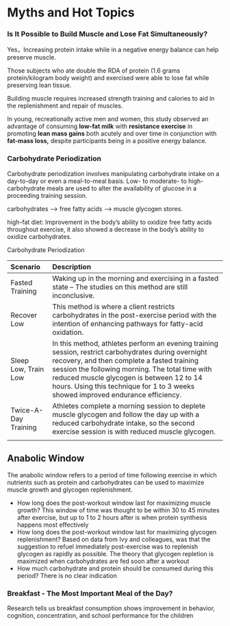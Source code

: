 # Myths and Hot Topics

### Is It Possible to Build Muscle and Lose Fat Simultaneously?

Yes，Increasing protein intake while in a negative energy balance can help preserve muscle.

Those subjects who ate double the RDA of protein \(1.6 grams protein/kilogram body weight\) and exercised were able to lose fat while preserving lean tissue.

Building muscle requires increased strength training and calories to aid in the replenishment and repair of muscles.

In young, recreationally active men and women, this study observed an advantage of consuming **low-fat milk** with **resistance exercise** in promoting **lean mass gains** both acutely and over time in conjunction with **fat-mass loss,** despite participants being in a positive energy balance.



### Carbohydrate Periodization

Carbohydrate periodization involves manipulating carbohydrate intake on a day-to-day or even a meal-to-meal basis. Low- to moderate- to high-carbohydrate meals are used to alter the availability of glucose in a proceeding training session.

carbohydrates --&gt;  free fatty acids --&gt;  muscle glycogen stores.

high-fat diet:  Improvement in the body’s ability to oxidize free fatty acids throughout exercise, it also showed a decrease in the body’s ability to oxidize carbohydrates.





Carbohydrate Periodization

| **Scenario** | **Description** |
| :--- | :--- |
| Fasted Training | Waking up in the morning and exercising in a fasted state – The studies on this method are still inconclusive. |
| Recover Low | This method is where a client restricts carbohydrates in the post-exercise period with the intention of enhancing pathways for fatty-acid oxidation. |
| Sleep Low, Train Low | In this method, athletes perform an evening training session, restrict carbohydrates during overnight recovery, and then complete a fasted training session the following morning. The total time with reduced muscle glycogen is between 12 to 14 hours. Using this technique for 1 to 3 weeks showed improved endurance efficiency. |
| Twice-A-Day Training | Athletes complete a morning session to deplete muscle glycogen and follow the day up with a reduced carbohydrate intake, so the second exercise session is with reduced muscle glycogen. |
|  |  |

## Anabolic Window

The anabolic window refers to a period of time following exercise in which nutrients such as protein and carbohydrates can be used to maximize muscle growth and glycogen replenishment.

* How long does the post-workout window last for maximizing muscle growth? This window of time was thought to be within 30 to 45 minutes after exercise, but up to 1 to 2 hours after is when protein synthesis happens most effectively 
* How long does the post-workout window last for maximizing glycogen replenishment? Based on data from Ivy and colleagues, was that the suggestion to refuel immediately post-exercise was to replenish glycogen as rapidly as possible. The theory that glycogen repletion is maximized when carbohydrates are fed soon after a workout 
* How much carbohydrate and protein should be consumed during this period? There is no clear indication



### Breakfast - The Most Important Meal of the Day?

Research tells us breakfast consumption shows improvement in behavior, cognition, concentration, and school performance for the children



